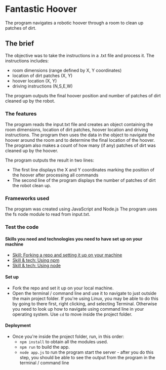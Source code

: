 # Fantastic Hoover

The program navigates a robotic hoover through a room to clean up patches of dirt.

## The brief

The objective was to take the instructions in a .txt file and process it. The instructions includes:
 * room dimensions (range defined by X, Y coordinates)
 * location of dirt patches (X, Y)
 * hoover location (X, Y)
 * driving instructions (N,S,E,W)

The program outputs the final hoover position and number of patches of dirt cleaned up by the robot.

### The features

The program reads the input.txt file and creates an object containing the room dimensions, location of dirt patches, hoover location and driving instructions.
The program then uses the data in the object to navigate the hoover around the room and to determine the final location of the hoover.
The program also makes a count of how many (if any) patches of dirt was cleaned up by the hoover.

The program outputs the result in two lines:
* The first line displays the X and Y coordinates marking the position of the hoover after processing all commands
* The second line of the program displays the number of patches of dirt the robot clean up.

### Frameworks used 

The program was created using JavaScript and Node.js
The program uses the fs node module to read from input.txt.

### Test the code

#### Skills you need and technologies you need to have set up on your machine

* [Skill: Forking a repo and setting it up on your machine](https://blog.scottlowe.org/2015/01/27/using-fork-branch-git-workflow/)
* [Skill & tech: Using npm](https://docs.npmjs.com/)
* [Skill & tech: Using node](https://nodejs.org/en/)

#### Set up

* Fork the repo and set it up on your local machine.
* Open the terminal / command line and use it to navigate to just outside the main project folder. If you're using Linux, you may be able to do this by going to there first, right clicking, and selecting Terminal. Otherwise you need to look up how to navigate using command line in your operating system. Use `cd` to move inside the project folder.

#### Deployment

* Once you're inside the project folder, run, in this order:
  * `npm install` to obtain all the modules used.
  * `npm run` to build the app.
  * `node app.js` to run the program start the server - after you do this step, you should be able to see the output from the program in the terminal / command line


